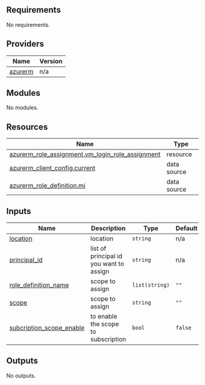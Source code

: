 <!-- BEGIN_TF_DOCS -->
## Requirements

No requirements.

## Providers

| Name | Version |
|------|---------|
| <a name="provider_azurerm"></a> [azurerm](#provider\_azurerm) | n/a |

## Modules

No modules.

## Resources

| Name | Type |
|------|------|
| [azurerm_role_assignment.vm_login_role_assignment](https://registry.terraform.io/providers/hashicorp/azurerm/latest/docs/resources/role_assignment) | resource |
| [azurerm_client_config.current](https://registry.terraform.io/providers/hashicorp/azurerm/latest/docs/data-sources/client_config) | data source |
| [azurerm_role_definition.mi](https://registry.terraform.io/providers/hashicorp/azurerm/latest/docs/data-sources/role_definition) | data source |

## Inputs

| Name | Description | Type | Default | Required |
|------|-------------|------|---------|:--------:|
| <a name="input_location"></a> [location](#input\_location) | location | `string` | n/a | yes |
| <a name="input_principal_id"></a> [principal\_id](#input\_principal\_id) | list of principal id you want to assign | `string` | n/a | yes |
| <a name="input_role_definition_name"></a> [role\_definition\_name](#input\_role\_definition\_name) | scope to assign | `list(string)` | `""` | no |
| <a name="input_scope"></a> [scope](#input\_scope) | scope to assign | `string` | `""` | no |
| <a name="input_subcription_scope_enable"></a> [subcription\_scope\_enable](#input\_subcription\_scope\_enable) | to enable the scope to subscription | `bool` | `false` | no |

## Outputs

No outputs.
<!-- END_TF_DOCS -->
